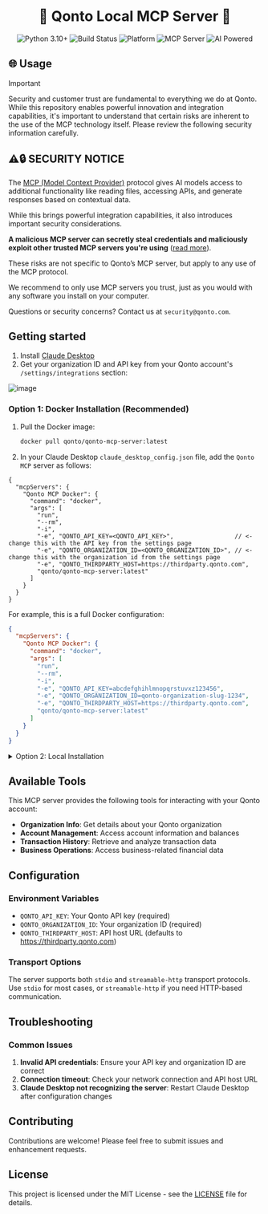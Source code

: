 <div align="center">

# 💸 Qonto Local MCP Server 🤖

</div>

<div align="center">

![Python 3.10+](https://img.shields.io/badge/Python-3.10%2B-blue.svg)
![Build Status](https://img.shields.io/badge/build-passing-green.svg)
![Platform](https://img.shields.io/badge/platform-cross--platform-lightgrey.svg)
![](https://badge.mcpx.dev?type=server 'MCP Server')
![AI Powered](https://img.shields.io/badge/AI-powered-6f42c1?logo=anthropic&logoColor=white)

</div>

## 🌐 Usage

> [!IMPORTANT]
> Security and customer trust are fundamental to everything we do at Qonto. While this repository enables powerful innovation and integration capabilities, it's important to understand that certain risks are inherent to the use of the MCP technology itself. Please review the following security information carefully.


## ⚠️🔒 SECURITY NOTICE

The [MCP (Model Context Provider)](https://modelcontextprotocol.io/introduction) protocol gives AI models access to additional functionality like reading files, accessing APIs, and generate responses based on contextual data.

While this brings powerful integration capabilities, it also introduces important security considerations.

**A malicious MCP server can secretly steal credentials and maliciously exploit other trusted MCP servers you're using** ([read more](https://simonwillison.net/2025/Apr/9/mcp-prompt-injection/)).

These risks are not specific to Qonto’s MCP server, but apply to any use of the MCP protocol.

We recommend to only use MCP servers you trust, just as you would with any software you install on your computer.

Questions or security concerns? Contact us at `security@qonto.com`.

## Getting started

1. Install [Claude Desktop](https://claude.ai/download)
2. Get your organization ID and API key from your Qonto account's `/settings/integrations` section:

![image](https://github.com/user-attachments/assets/f3ce9e9d-fd2b-4a23-b420-8ed22b44e1aa)

### Option 1: Docker Installation (Recommended)

1. Pull the Docker image:
   ```bash
   docker pull qonto/qonto-mcp-server:latest
   ```
2. In your Claude Desktop `claude_desktop_config.json` file, add the `Qonto MCP` server as follows:

```jsonc
{
  "mcpServers": {
    "Qonto MCP Docker": {
      "command": "docker",
      "args": [
        "run",
        "--rm",
        "-i",
        "-e", "QONTO_API_KEY=<QONTO_API_KEY>",                 // <- change this with the API key from the settings page
        "-e", "QONTO_ORGANIZATION_ID=<QONTO_ORGANIZATION_ID>", // <- change this with the organization id from the settings page
        "-e", "QONTO_THIRDPARTY_HOST=https://thirdparty.qonto.com",
        "qonto/qonto-mcp-server:latest"
      ]
    }
  }
}
```

For example, this is a full Docker configuration:

```json
{
  "mcpServers": {
    "Qonto MCP Docker": {
      "command": "docker",
      "args": [
        "run",
        "--rm",
        "-i",
        "-e", "QONTO_API_KEY=abcdefghihlmnopqrstuvxz123456",
        "-e", "QONTO_ORGANIZATION_ID=qonto-organization-slug-1234",
        "-e", "QONTO_THIRDPARTY_HOST=https://thirdparty.qonto.com",
        "qonto/qonto-mcp-server:latest"
      ]
    }
  }
}
```

<details>
<summary>Option 2: Local Installation</summary>

1. Clone this repository locally
2. Install [`uv`](https://docs.astral.sh/uv/getting-started/installation/). If you're on Mac, you can just do `brew install uv`
3. In your Claude Desktop `claude_desktop_config.json` file, add the `Qonto MCP` server as follows:

> **Note**: You can optionally pass `--transport streamable-http` to use HTTP transport instead of the default `stdio` transport protocol. 

```jsonc
{
  "mcpServers": {
    "Qonto MCP": {
      "command": "uv",
      "args": [
        "run",
        "--with",
        "mcp[cli]",
        "--with",
        "requests",
        "mcp",
        "run",
        "<PATH_TO_CLONED_REPO_FOLDER, ie. ~/development/qonto-mcp/qonto_mcp/server.py>", // <- change this
        "--transport",
        "stdio"  // <- optional: change to "streamable-http" for HTTP transport
      ],
      "env": {
        "QONTO_API_KEY": "<QONTO_API_KEY>",                 // <- change this with the API key from the settings page
        "QONTO_ORGANIZATION_ID": "<QONTO_ORGANIZATION_ID>", // <- change this with the organization id from the settings page
        "QONTO_THIRDPARTY_HOST": "https://thirdparty.qonto.com",
        "PYTHONPATH": "<PATH_TO_CLONED_REPO, ie. ~/development/qonto-mcp>" // <- change this
      }
    }
  }
}
```

For example, this is a full configuration:

```json
{
  "mcpServers": {
    "Qonto MCP": {
      "command": "uv",
      "args": [
        "run",
        "--with",
        "mcp[cli]",
        "--with",
        "requests",
        "mcp",
        "run",
        "~/development/qonto-mcp/qonto_mcp/server.py",
        "--transport",
        "stdio"
      ],
      "env": {
        "QONTO_API_KEY": "abcdefghihlmnopqrstuvxz123456",
        "QONTO_ORGANIZATION_ID": "qonto-organization-slug-1234",
        "QONTO_THIRDPARTY_HOST": "https://thirdparty.qonto.com",
        "PYTHONPATH": "~/development/qonto-mcp"
      }
    }
  }
}
```

</details>

## Available Tools

This MCP server provides the following tools for interacting with your Qonto account:

- **Organization Info**: Get details about your Qonto organization
- **Account Management**: Access account information and balances
- **Transaction History**: Retrieve and analyze transaction data
- **Business Operations**: Access business-related financial data

## Configuration

### Environment Variables

- `QONTO_API_KEY`: Your Qonto API key (required)
- `QONTO_ORGANIZATION_ID`: Your organization ID (required)  
- `QONTO_THIRDPARTY_HOST`: API host URL (defaults to https://thirdparty.qonto.com)

### Transport Options

The server supports both `stdio` and `streamable-http` transport protocols. Use `stdio` for most cases, or `streamable-http` if you need HTTP-based communication.

## Troubleshooting

### Common Issues

1. **Invalid API credentials**: Ensure your API key and organization ID are correct
2. **Connection timeout**: Check your network connection and API host URL
3. **Claude Desktop not recognizing the server**: Restart Claude Desktop after configuration changes

## Contributing

Contributions are welcome! Please feel free to submit issues and enhancement requests.

## License

This project is licensed under the MIT License - see the [LICENSE](LICENSE) file for details.
